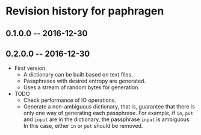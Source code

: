 # Revision history for paphragen

## 0.1.0.0  -- 2016-12-30
## 0.2.0.0  -- 2016-12-30

* First version.
    - A dictionary can be built based on text files.
    - Passphrases with desired entropy are generated.
    - Uses a stream of random bytes for generation.
* TODO
    - Check performance of IO operations.
    - Generate a non-ambiguous dictionary, that is, guarantee that there is only one way of generating each passphrase. For example, if `in`, `put` and `input` are in the dictionary, the passphrase `input` is ambiguous. In this case, either `in` or `put` should be removed.
